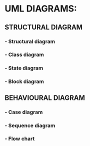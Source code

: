 # UML DIAGRAMS:
## STRUCTURAL DIAGRAM
### - Structural diagram
### - Class diagram
### - State diagram
### - Block diagram
## BEHAVIOURAL DIAGRAM
### - Case diagram
### - Sequence diagram
### - Flow chart
